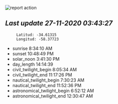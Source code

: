 ![report action](https://github.com/matiasz8/actions-for-reports/workflows/report%20action/badge.svg?branch=develop) 


## *****Last update 27-11-2020 03:43:27*****



		 Latitud: -34.61315
		 Longitud: -58.37723

 - sunrise 	 8:34:10 AM
 - sunset 	 10:48:49 PM
 - solar_noon 	 3:41:30 PM
 - day_length 	 14:14:39
 - civil_twilight_begin 	 8:05:34 AM
 - civil_twilight_end 	 11:17:26 PM
 - nautical_twilight_begin 	 7:30:23 AM
 - nautical_twilight_end 	 11:52:36 PM
 - astronomical_twilight_begin 	 6:52:12 AM
 - astronomical_twilight_end 	 12:30:47 AM
